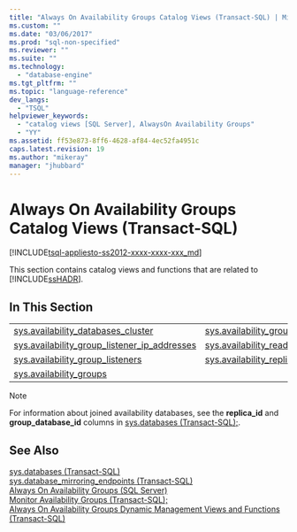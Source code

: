 ```yaml
---
title: "Always On Availability Groups Catalog Views (Transact-SQL) | Microsoft Docs"
ms.custom: ""
ms.date: "03/06/2017"
ms.prod: "sql-non-specified"
ms.reviewer: ""
ms.suite: ""
ms.technology: 
  - "database-engine"
ms.tgt_pltfrm: ""
ms.topic: "language-reference"
dev_langs: 
  - "TSQL"
helpviewer_keywords: 
  - "catalog views [SQL Server], AlwaysOn Availability Groups"
  - "YY"
ms.assetid: ff53e873-8ff6-4628-af84-4ec52fa4951c
caps.latest.revision: 19
ms.author: "mikeray"
manager: "jhubbard"
---
```

# Always On Availability Groups Catalog Views (Transact-SQL)
[!INCLUDE[tsql-appliesto-ss2012-xxxx-xxxx-xxx_md](../../../a9retired/includes/tsql-appliesto-ss2012-xxxx-xxxx-xxx-md.md)]

  This section contains catalog views and functions that are related to [!INCLUDE[ssHADR](../../../a9notintoc/includes/sshadr-md.md)].  
  
## In This Section  
  
|||  
|-|-|  
|[sys.availability_databases_cluster](../../../relational-databases/reference/system-catalog-views/sys.availability-databases-cluster-transact-sql.md)|[sys.availability_groups_cluster](../../../relational-databases/reference/system-catalog-views/sys.availability-groups-cluster-transact-sql.md)|  
|[sys.availability_group_listener_ip_addresses](../../../relational-databases/reference/system-catalog-views/sys.availability-group-listener-ip-addresses-transact-sql.md)|[sys.availability_read_only_routing_lists](../../../relational-databases/reference/system-catalog-views/sys.availability-read-only-routing-lists-transact-sql.md)|  
|[sys.availability_group_listeners](../../../relational-databases/reference/system-catalog-views/sys.availability-group-listeners-transact-sql.md)|[sys.availability_replicas](../../../relational-databases/reference/system-catalog-views/sys.availability-replicas-transact-sql.md)|  
|[sys.availability_groups](../../../relational-databases/reference/system-catalog-views/sys.availability-groups-transact-sql.md)||  
  
> [!NOTE]  
>  For information about joined availability databases, see the **replica_id** and **group_database_id** columns in [sys.databases (Transact-SQL);](../../../relational-databases/reference/system-catalog-views/sys.databases-transact-sql.md).  
  
## See Also  
 [sys.databases (Transact-SQL)](https://msdn.microsoft.com/library/ms178534.aspx)   
 [sys.database_mirroring_endpoints (Transact-SQL)](https://msdn.microsoft.com/library/ms190278.aspx)   
 [Always On Availability Groups (SQL Server)](https://msdn.microsoft.com/library/hh510230.aspx)   
 [Monitor Availability Groups (Transact-SQL);](https://msdn.microsoft.com/library/ff878305.aspx)   
 [Always On Availability Groups Dynamic Management Views and Functions (Transact-SQL)](https://msdn.microsoft.com/library/ff877943.aspx)  
  
  